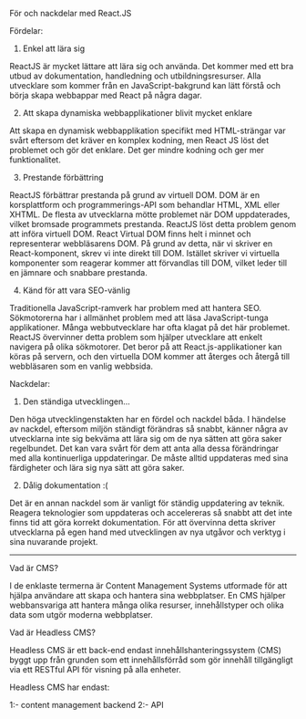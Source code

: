 För och nackdelar med React.JS 


Fördelar:

1. Enkel att lära sig

ReactJS är mycket lättare att lära sig och använda. Det kommer med ett bra utbud av dokumentation, handledning och utbildningsresurser. Alla utvecklare som kommer från en JavaScript-bakgrund kan lätt förstå och börja skapa webbappar med React på några dagar.

2. Att skapa dynamiska webbapplikationer blivit mycket enklare

Att skapa en dynamisk webbapplikation specifikt med HTML-strängar var svårt eftersom det kräver en komplex kodning, men React JS löst det problemet och gör det enklare. Det ger mindre kodning och ger mer funktionalitet.

3. Prestande förbättring 

ReactJS förbättrar prestanda på grund av virtuell DOM. DOM är en korsplattform och programmerings-API som behandlar HTML, XML eller XHTML. De flesta av utvecklarna mötte problemet när DOM uppdaterades, vilket bromsade programmets prestanda. ReactJS löst detta problem genom att införa virtuell DOM. React Virtual DOM finns helt i minnet och representerar webbläsarens DOM. På grund av detta, när vi skriver en React-komponent, skrev vi inte direkt till DOM. Istället skriver vi virtuella komponenter som reagerar kommer att förvandlas till DOM, vilket leder till en jämnare och snabbare prestanda.

4. Känd för att vara SEO-vänlig

Traditionella JavaScript-ramverk har problem med att hantera SEO. Sökmotorerna har i allmänhet problem med att läsa JavaScript-tunga applikationer. Många webbutvecklare har ofta klagat på det här problemet. ReactJS övervinner detta problem som hjälper utvecklare att enkelt navigera på olika sökmotorer. Det beror på att React.js-applikationer kan köras på servern, och den virtuella DOM kommer att återges och återgå till webbläsaren som en vanlig webbsida.


Nackdelar:

1. Den ständiga utvecklingen...

Den höga utvecklingenstakten har en fördel och nackdel båda. I händelse av nackdel, eftersom miljön ständigt förändras så snabbt, känner några av utvecklarna inte sig bekväma att lära sig om de nya sätten att göra saker regelbundet. Det kan vara svårt för dem att anta alla dessa förändringar med alla kontinuerliga uppdateringar. De måste alltid uppdateras med sina färdigheter och lära sig nya sätt att göra saker.

2. Dålig dokumentation :(

Det är en annan nackdel som är vanligt för ständig uppdatering av teknik. Reagera teknologier som uppdateras och accelereras så snabbt att det inte finns tid att göra korrekt dokumentation. För att övervinna detta skriver utvecklarna på egen hand med utvecklingen av nya utgåvor och verktyg i sina nuvarande projekt.


--------------------------------------------------------------------------------------------------

 Vad är CMS?

 I de enklaste termerna är Content Management Systems utformade för att hjälpa användare att skapa och hantera sina webbplatser. En CMS hjälper webbansvariga att hantera många olika resurser, innehållstyper och olika data som utgör moderna webbplatser.


 Vad är Headless CMS?

 Headless CMS är ett back-end endast innehållshanteringssystem (CMS) byggt upp från grunden som ett innehållsförråd som gör innehåll tillgängligt via ett RESTful API för visning på alla enheter.


 Headless CMS har endast:

 1:- content management backend
 2:- API